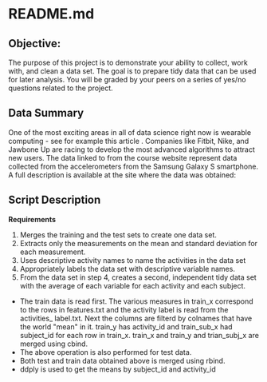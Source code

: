 # README.md 

## Objective:
The purpose of this project is to demonstrate your ability to collect, work with, and clean a data set. The goal is to prepare tidy data that can be used for later analysis. You will be graded by your peers on a series of yes/no questions related to the project. 

## Data Summary
One of the most exciting areas in all of data science right now is wearable computing - see for example this article . Companies like Fitbit, Nike, and Jawbone Up are racing to develop the most advanced algorithms to attract new users. The data linked to from the course website represent data collected from the accelerometers from the Samsung Galaxy S smartphone. A full description is available at the site where the data was obtained:

## Script Description
**Requirements**
1. Merges the training and the test sets to create one data set.
2. Extracts only the measurements on the mean and standard deviation for each measurement. 
3. Uses descriptive activity names to name the activities in the data set
4. Appropriately labels the data set with descriptive variable names. 
5. From the data set in step 4, creates a second, independent tidy data set with the average of each variable for each activity and each subject.

* The train data is read first. The various measures in train_x correspond to the rows in features.txt
and the activity label is read from the activities_ label.txt. Next the columns are 
filterd by colnames that have the world "mean" in it. train_y has activity_id and train_sub_x had subject_id  for each
row in train_x. train_x  and train_y  and trian_subj_x are merged using cbind.
* The above operation is also performed for test data.
* Both test and train data obtained above is merged using rbind.
* ddply is used to get the means by subject_id and activity_id



